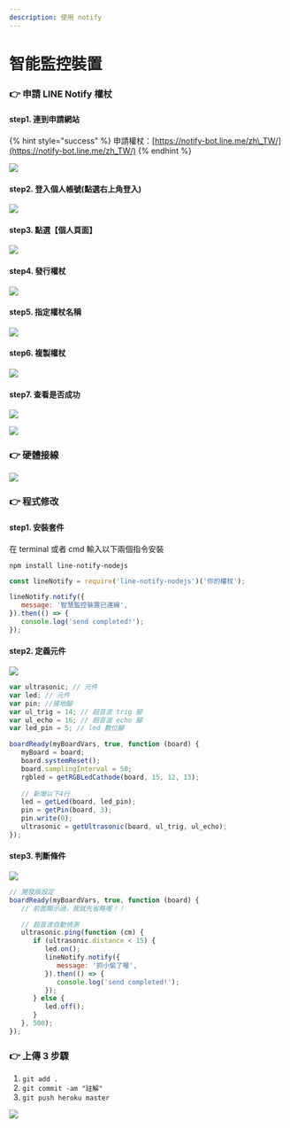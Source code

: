 ```yaml
---
description: 使用 notify
---
```


# 智能監控裝置

### 👉 申請 LINE Notify 權杖

#### step1. 連到申請網站

{% hint style="success" %}
申請權杖：[https://notify-bot.line.me/zh\_TW/](https://notify-bot.line.me/zh_TW/)
{% endhint %}

![](.gitbook/assets/jie-tu-20210110-xia-wu-3.01.26.png)

#### step2. 登入個人帳號\(點選右上角登入\)

![](.gitbook/assets/jie-tu-20210110-xia-wu-3.08.34.png)

#### step3.  點選【個人頁面】

![](.gitbook/assets/jie-tu-20210110-xia-wu-3.16.12.png)

#### step4. 發行權杖

![](.gitbook/assets/jie-tu-20210110-xia-wu-3.19.17.png)

#### step5. 指定權杖名稱

![](.gitbook/assets/jie-tu-20210110-xia-wu-3.35.03.png)

#### step6. 複製權杖



![](.gitbook/assets/jie-tu-20210110-xia-wu-3.43.00.png)



#### step7. 查看是否成功

![](.gitbook/assets/jie-tu-20210110-xia-wu-4.25.13.png)

![](.gitbook/assets/jie-tu-20210110-xia-wu-4.26.50.png)

### 👉 硬體接線

![](.gitbook/assets/jie-tu-20210110-xia-wu-8.26.15.png)

### 👉 程式修改

#### step1. 安裝套件

在 terminal 或者 cmd 輸入以下兩個指令安裝

`npm install line-notify-nodejs`

```javascript
const lineNotify = require('line-notify-nodejs')('你的權杖');

lineNotify.notify({
   message: '智慧監控裝置已連線',
}).then(() => {
   console.log('send completed!');
});
```

#### step2. 定義元件

![](.gitbook/assets/jie-tu-20210110-xia-wu-8.11.54.png)

```javascript
var ultrasonic; // 元件
var led; // 元件
var pin; //接地腳
var ul_trig = 14; // 超音波 trig 腳
var ul_echo = 16; // 超音波 echo 腳
var led_pin = 5; // led 數位腳

boardReady(myBoardVars, true, function (board) {
   myBoard = board;
   board.systemReset();
   board.samplingInterval = 50;
   rgbled = getRGBLedCathode(board, 15, 12, 13);
   
   // 新增以下4行
   led = getLed(board, led_pin);
   pin = getPin(board, 3);
   pin.write(0);
   ultrasonic = getUltrasonic(board, ul_trig, ul_echo);
});
```

#### step3. 判斷條件

![](.gitbook/assets/jie-tu-20210110-xia-wu-8.15.52.png)

```javascript
// 開發版設定
boardReady(myBoardVars, true, function (board) {
   // 前面顯示過，我就先省略喔！！

   // 超音波自動偵測
   ultrasonic.ping(function (cm) {
      if (ultrasonic.distance < 15) {
         led.on();
         lineNotify.notify({
            message: '抓小偷了喔',
         }).then(() => {
            console.log('send completed!');
         });
      } else {
         led.off();
      }
   }, 500);
});
```

### 👉 上傳 3 步驟

1. `git add .`
2. `git commit -am "註解"`
3. `git push heroku master`

![](.gitbook/assets/jie-tu-20210109-xia-wu-2.58.37.png)

